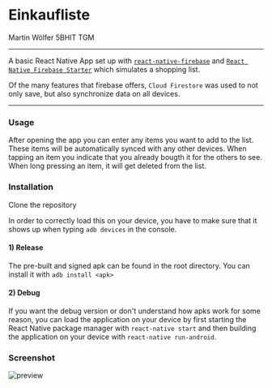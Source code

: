 # Einkaufliste
Martin Wölfer 5BHIT TGM

--- 

A basic React Native App set up with [`react-native-firebase`](https://github.com/invertase/react-native-firebase) and [`React Native Firebase Starter`](https://github.com/invertase/react-native-firebase-starter) which simulates a shopping list. 

Of the many features that firebase offers, `Cloud Firestore` was used to not only save, but also synchronize data on all devices. 

---


### Usage

After opening the app you can enter any items you want to add to the list. These items will be automatically synced with any other devices. When tapping an item you indicate that you already bougth it for the others to see. When long pressing an item, it will get deleted from the list.

### Installation
Clone the repository

In order to correctly load this on your device, you have to make sure that it shows up when typing `adb devices` in the console.
#### 1) Release
The pre-built and signed apk can be found in the root directory. You can install it with `adb install <apk>`
#### 2) Debug
If you want the debug version or don't understand how apks work for some reason, you can load the application on your device by first starting the React Native package manager with `react-native start` and then building the application on your device with `react-native run-android`.


### Screenshot


![preview](https://i.imgur.com/FbDADf1.png)